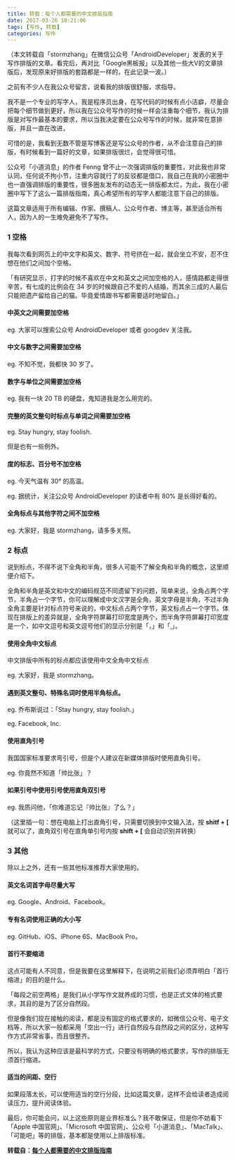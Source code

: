 ```yaml
---
title: 转载：每个人都需要的中文排版指南
date: 2017-03-26 10:21:06
tags: [写作, 转载]
categories: 写作
---
```


（本文转载自「stormzhang」在微信公众号「AndroidDeveloper」发表的关于写作排版的文章。看完后，再对比「Google黑板报」以及其他一些大V的文章排版后，发现原来好排版的套路都是一样的，在此记录一波。）

<!--more-->

之前有不少人在我公众号留言，说看我的排版很舒服，求指导。

我不是一个专业的写字人，我是程序员出身，在写代码的时候有点小洁癖，尽量会把每个细节做到更好，所以我在公众号写作的时候一样会注重每个细节，我认为排版是对写作最基本的要求，所以当我决定要在公众号写作的时候，就非常在意排版，并且一直在改进，

可惜的是，我看到无数不管是写博客还是写公众号的作者，从不会注意自己的排版，有时候看到一篇好的文章，如果排版很烂，会觉得很可惜。

公众号「小道消息」的作者 Fenng 曾不止一次强调排版的重要性，对此我也非常认同，任何说不拘小节，注重内容就行了的反驳都是借口，我自己在我的小密圈中也一直强调排版的重要性，很多圈友发布的动态无一排版都太烂，为此，我在小密圈中写下了这么一篇排版指南，真心希望所有的写字人都能注意下自己的排版。

这篇文章适用于所有编辑、作家、撰稿人、公众号作者、博主等，甚至适合所有人，因为人的一生难免避免不了写作。



### 1 空格

我每次看到网页上的中文字和英文、数字、符号挤在一起，就会坐立不安，忍不住想在他们之间加个空格。

「有研究显示，打字的时候不喜欢在中文和英文之间加空格的人，感情路都走得很辛苦，有七成的比例会在 34 岁的时候跟自己不爱的人结婚，而其余三成的人最后只能把遗产留给自己的猫。毕竟爱情跟书写都需要适时地留白。」

#### 中英文之间需要加空格

eg. 大家可以搜索公众号 AndroidDeveloper 或者 googdev 关注我。

#### **中文与数字之间需要加空格**

eg. 不知不觉，我都快 30 岁了。

#### **数字与单位之间需要加空格**

eg. 我有一块 20 TB 的硬盘，鬼知道我是怎么用完的。

#### **完整的英文整句时标点与单词之间需要加空格**

eg. Stay hungry, stay foolish.

但是也有一些例外。

#### **度的标志、百分号不加空格**

eg. 今天气温有 30° 的高温。

eg. 据统计，关注公众号 AndroidDeveloper 的读者中有 80% 是长得好看的。

#### **全角标点与其他字符之间不加空格**

eg. 大家好，我是 stormzhang，请多多关照。



### 2 标点

说到标点，不得不说下全角和半角，很多人可能不了解全角和半角的概念，这里顺便介绍下。

全角和半角是英文和中文的编码规范不同遗留下的问题，简单来说，全角占两个字节，半角占一个字节，你可以理解成中文汉字是全角，英文字母是半角，不过半角全角主要是针对标点符号来说的，中文标点占两个字节，英文标点占一个字节。体现在排版上的差异就是，全角字符屏幕打印宽度是两个，而半角字符屏幕打印宽度是一个，如中文逗号和英文逗号他们的显示分别是「，」和「,」。

#### **使用全角中文标点**

中文排版中所有的标点都应该使用中文全角中文标点

eg. 大家好，我是 stormzhang。

#### **遇到英文整句、特殊名词时使用半角标点。**

eg. 乔布斯说过：「Stay hungry, stay foolish.」

eg. Facebook, Inc.

#### **使用直角引号**

我国国家标准要求弯引号，但是个人建议在新媒体排版时使用直角引号。

eg. 你竟然不知道「帅比张」？

#### **如果引号中使用引号使用直角双引号**

eg. 我质问他，「你难道忘记『帅比张』了么？」

（这里插一句：想在电脑上打出直角引号，只需要切换到中文输入法，按 **shitf + [** 就可以了，直角双引号在直角单引号内按 **shift + [** 会自动识别并转换）



### 3 其他

除以上之外，还有一些其他标准推荐大家使用的。

#### **英文名词首字母尽量大写**

eg. Google、Android、Facebook。

#### **专有名词使用正确的大小写**

eg. GitHub、iOS、iPhone 6S、MacBook Pro。

#### **首行不要缩进**

这点可能有人不同意，但是我要在这里解释下，在说明之前我们必须弄明白「首行缩进」的目的是什么。

「每段之前空两格」是我们从小学写作文就养成的习惯，也是正式文体的格式要求，其目的是为了区分自然段。

但是像我们现在接触的阅读，都是没有固定的格式要求的，如微信公众号、电子文档等，所以大家一般都采用「空出一行」进行自然段与自然段之间的区分，这种写作方式非常省事，而且很整齐。

所以，我认为这种应该是最科学的方式，只要没有明确的格式要求，写作的排版无须首行缩进。

#### **适当的间距、空行**

如果段落太长，可以使用适当的空行分段，比如这篇文章，这样不会给读者造成阅读压力，提升阅读体验。

最后，你可能会问，以上这些原则是业界标准么？我不敢保证，但是你不妨看下 「Apple 中国官网」、「Microsoft 中国官网」、公众号「小道消息」、「MacTalk」、「可能吧」等的排版，基本都是使用以上排版标准。



**转载自：[每个人都需要的中文排版指南](http://mp.weixin.qq.com/s/k5DAmYtMrdSlK1jHsW-hrg)**











